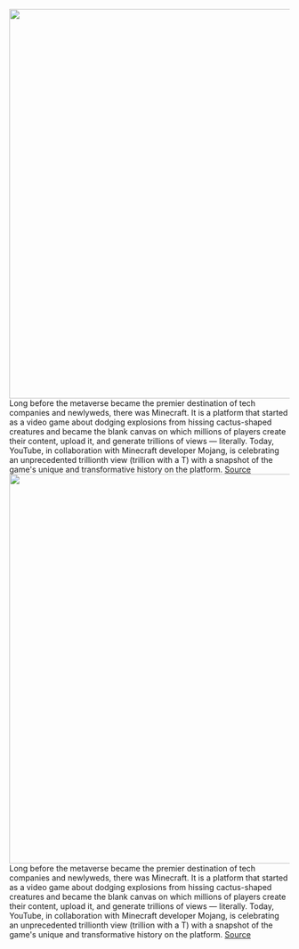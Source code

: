 <img src='https://cdn.vox-cdn.com/thumbor/izWHAdNXX3WiSvcNJVMhkpck3kM=/0x0:1100x774/1200x800/filters:focal(462x299:638x475)/cdn.vox-cdn.com/uploads/chorus_image/image/70278140/Minecraft-360.0.jpg' width='700px' /><br/>
Long before the metaverse became the premier destination of tech companies and newlyweds, there was Minecraft. It is a platform that started as a video game about dodging explosions from hissing cactus-shaped creatures and became the blank canvas on which millions of players create their content, upload it, and generate trillions of views — literally. Today, YouTube, in collaboration with Minecraft developer Mojang, is celebrating an unprecedented trillionth view (trillion with a T) with a snapshot of the game's unique and transformative history on the platform.
<a href='https://www.theverge.com/2021/12/15/22838148/minecraft-1-trillion-views-youtube-mojang-microsoft'> Source <a/><img src='https://cdn.vox-cdn.com/thumbor/izWHAdNXX3WiSvcNJVMhkpck3kM=/0x0:1100x774/1200x800/filters:focal(462x299:638x475)/cdn.vox-cdn.com/uploads/chorus_image/image/70278140/Minecraft-360.0.jpg' width='700px' /><br/>
Long before the metaverse became the premier destination of tech companies and newlyweds, there was Minecraft. It is a platform that started as a video game about dodging explosions from hissing cactus-shaped creatures and became the blank canvas on which millions of players create their content, upload it, and generate trillions of views — literally. Today, YouTube, in collaboration with Minecraft developer Mojang, is celebrating an unprecedented trillionth view (trillion with a T) with a snapshot of the game's unique and transformative history on the platform.
<a href='https://www.theverge.com/2021/12/15/22838148/minecraft-1-trillion-views-youtube-mojang-microsoft'> Source <a/>